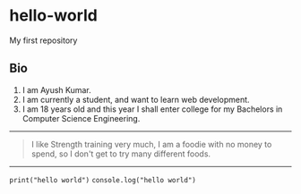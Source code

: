 # hello-world
My first repository
## Bio
1. I am Ayush Kumar.
2. I am currently a student, and want to learn web development.
3. I am 18 years old and this year I shall enter college for my Bachelors in Computer Science Engineering.
---
> I like Strength training very much, I am a foodie with no money to spend, so I don't get to try many different foods.
---
`print("hello world")`
`console.log("hello world")`
